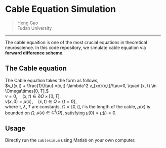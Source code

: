# Cable Equation Simulation
> Heng Gao  
> Fudan University  
----
The cable equaition is one of the most crucial equations in theoretical neuroscience. In this code repository, we simulate cable equation via **forward difference scheme**.

## The Cable equation
The Cable equation takes the form as follows,   
$v_t(x,t) + \frac{1}{\tau} v(x,t)-\lambda^2 v_{xx}(x,t)/\tau=0, \quad (x, t) \in \Omega\times[0, T],$    
$v = 0 , \quad(x, t)\in \partial \Omega \times [0, T],$  
$v(x, 0) = \mu(x), \quad (x, t)\in \Omega\times \{t=0\},$  
where $\tau, \lambda, T$ are constants, $\Omega=[0, l]$, $l$ is the length of the cable, $\mu(x)$ is bounded on $\Omega$, $\mu(x)\in C^1(\Omega)$, satisfying $\mu(0)=\mu(l)=0$.

## Usage
Directly run the `cablesim.m` using Matlab on your own computer.





